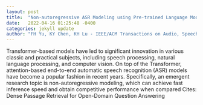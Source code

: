 ```yaml
---
layout: post
title:  "Non-autoregressive ASR Modeling using Pre-trained Language Models for Chinese Speech Recognition"
date:   2022-04-16 01:25:48 -0400
categories: jekyll update
author: "FH Yu, KY Chen, KH Lu - IEEE/ACM Transactions on Audio, Speech, and , 2022"
---
```

Transformer-based models have led to significant innovation in various classic and practical subjects, including speech processing, natural language processing, and computer vision. On top of the Transformer, attention-based end-to-end automatic speech recognition (ASR) models have become a popular fashion in recent years. Specifically, an emergent research topic is non-autoregressive modeling, which can achieve fast inference speed and obtain competitive performance when compared Cites: Dense Passage Retrieval for Open-Domain Question Answering
